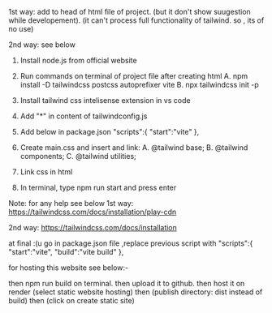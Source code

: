1st way: add <script src="https://cdn.tailwindcss.com"> </script> to head of html file of project. (but it don't show suugestion while developement). (it can't process full functionality of tailwind. so , its of no use)

2nd way: see below

1. Install node.js from official website

2. Run commands on terminal of project file after creating html
A. npm install -D tailwindcss postcss autoprefixer vite
B. npx tailwindcss init -p

3. Install tailwind css intelisense extension in vs code

4. Add "*" in content of tailwindconfig.js

5. Add below in package.json 
"scripts":{
     "start":"vite"
}, 

6. Create main.css and insert and link:
A. @tailwind base;
B. @tailwind components;
C. @tailwind utilities;

7. Link css in html

8. In terminal, type npm run start and press enter

Note: for any help see below
1st way: https://tailwindcss.com/docs/installation/play-cdn

2nd way:
https://tailwindcss.com/docs/installation


at final :(u go in package.json file ,replace previous script with 
"scripts":{
  "start":"vite",
  "build":"vite build"
},

for hosting this website see below:-

then npm run build on terminal.
then upload it to github.
then host it on render (select static website hosting) then (publish directory: dist instead of build) then (click on create static site)
